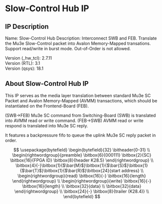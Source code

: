 # Slow-Control Hub IP

## IP Description

Name: Slow-Control Hub
Description: Interconnect SWB and FEB. Translate the Mu3e Slow-Control packet into Avalon Memory-Mapped transations. Support read/write in burst mode. Out-of-Order is not allowed.  
  
Version (_hw_tcl): 2.7.11  
Version (RTL): 3.1  
Version (qsys): 18.1  

## About Slow-Control Hub IP

This IP serves as the media layer translation between standard Mu3e SC Packet and Avalon Memory-Mapped (AVMM) transactions, which should be instantiated on the Frontend-Board (FEB).  
  
(SWB->FEB) Mu3e SC command from Switching-Board (SWB) is translated into AVMM read or write command.
(FEB->SWB) AVMM read or write respond is translated into Mu3e SC reply.
  
It features a backpressure fifo to queue the uplink Mu3e SC reply packet in order.  

$$
\usepackage{bytefield}
\begin{bytefield}{32}
        \bitheader{0-31}  \\
        \begin{rightwordgroup}{preamble}
            \bitbox{6}{000111} \bitbox{2}{SC} \bitbox{16}{FPGA ID} \bitbox{8}{header K28.5}
        \end{rightwordgroup} \\
        \bitbox{4}{-}\bitbox{1}{$\bar{M}$}\bitbox{1}{$\bar{S}$}\bitbox{1}{$\bar{T}$}\bitbox{1}{$\bar{R}$}\bitbox{24}{start address} \\ 
        \begin{rightwordgroup}{read}
            \bitbox{16}{-} \bitbox{16}{length}
        \end{rightwordgroup} \\
        \begin{rightwordgroup}{write}
            \bitbox{16}{-} \bitbox{16}{length} \\
            \bitbox{32}{data} \\
            \bitbox{32}{data}
        \end{rightwordgroup} \\
        \bitbox{24}{-} \bitbox{8}{trailer (K28.4)} \\
\end{bytefield}
$$
